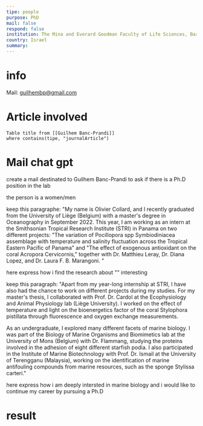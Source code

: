 ```yaml
---
tipe: people
purpose: PhD
mail: false 
respond: false
institution: The Mina and Everard Goodman Faculty of Life Sciences, Bar Ilan University
country: Israel
summary: 
---
```

# info 
Mail: [guilhembp@gmail.com](mailto:guilhembp@gmail.com)

# Article involved
```dataview 
Table title from [[Guilhem Banc-Prandi]]
where contains(tipe, "journalArticle")
```

# Mail chat gpt

create a mail destinated to Guilhem Banc-Prandi to ask if there is a Ph.D position in the lab 

the person is a women/men

keep this paragraphe:
"My name is Olivier Collard, and I recently graduated from the University of Liège (Belgium) with a master's degree in Oceanography in September 2022. This year, I am working as an intern at the Smithsonian Tropical Research Institute (STRI) in Panama on two different projects: "The variation of Pocillopora spp Symbiodiniacea assemblage with temperature and salinity fluctuation across the Tropical Eastern Pacific of Panama" and "The effect of exogenous antioxidant on the coral Acropora Cervicornis," together with Dr. Matthieu Leray, Dr. Diana Lopez, and Dr. Laura F. B. Marangoni. "

here express how i find the research about "" interesting 

keep this paragraph: "Apart from my year-long internship at STRI, I have also had the chance to work on different projects during my studies. For my master's thesis, I collaborated with Prof. Dr. Cardol at the Ecophysiology and Animal Physiology lab (Liège University). I worked on the effect of temperature and light on the bioenergetics factor of the coral Stylophora pistillata through fluorescence and oxygen exchange measurements.

As an undergraduate, I explored many different facets of marine biology. I was part of the Biology of Marine Organisms and Biomimetics lab at the University of Mons (Belgium) with Dr. Flammang, studying the proteins involved in the adhesion of eight different starfish podia. I also participated in the Institute of Marine Biotechnology with Prof. Dr. Ismail at the University of Terengganu (Malaysia), working on the identification of marine antifouling compounds from marine resources, such as the sponge Stylissa carteri."

here express how i am deeply intersted in marine biology and i would like to continue my career by pursuing a Ph.D

# result
